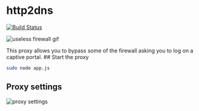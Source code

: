 # http2dns
[![Build Status](https://travis-ci.org/betrisey/http2dns.svg)](https://travis-ci.org/betrisey/http2dns)

![useless firewall gif](http://imgur.com/6sHprW1.gif)

This proxy allows you to bypass some of the firewall asking you to log on a captive portal.
## Start the proxy
```bash
sudo node app.js
```
## Proxy settings
![proxy settings](http://i.imgur.com/poqsIr8.png)
